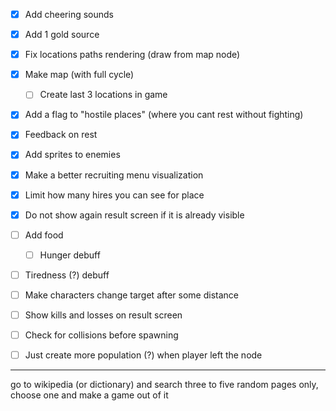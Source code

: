 - [x] Add cheering sounds
- [x] Add 1 gold source
- [x] Fix locations paths rendering (draw from map node)
- [X] Make map (with full cycle)
    - [ ] Create last 3 locations in game
- [x] Add a flag to "hostile places" (where you cant rest without fighting)
- [x] Feedback on rest
- [x] Add sprites to enemies
- [x] Make a better recruiting menu visualization
- [x] Limit how many hires you can see for place
- [x] Do not show again result screen if it is already visible

- [ ] Add food
    - [ ] Hunger debuff
- [ ] Tiredness (?) debuff
- [ ] Make characters change target after some distance
- [ ] Show kills and losses on result screen


- [ ] Check for collisions before spawning
- [ ] Just create more population (?) when player left the node

----
go to wikipedia (or dictionary) and search three to five random pages only, choose one and make a game out of it
